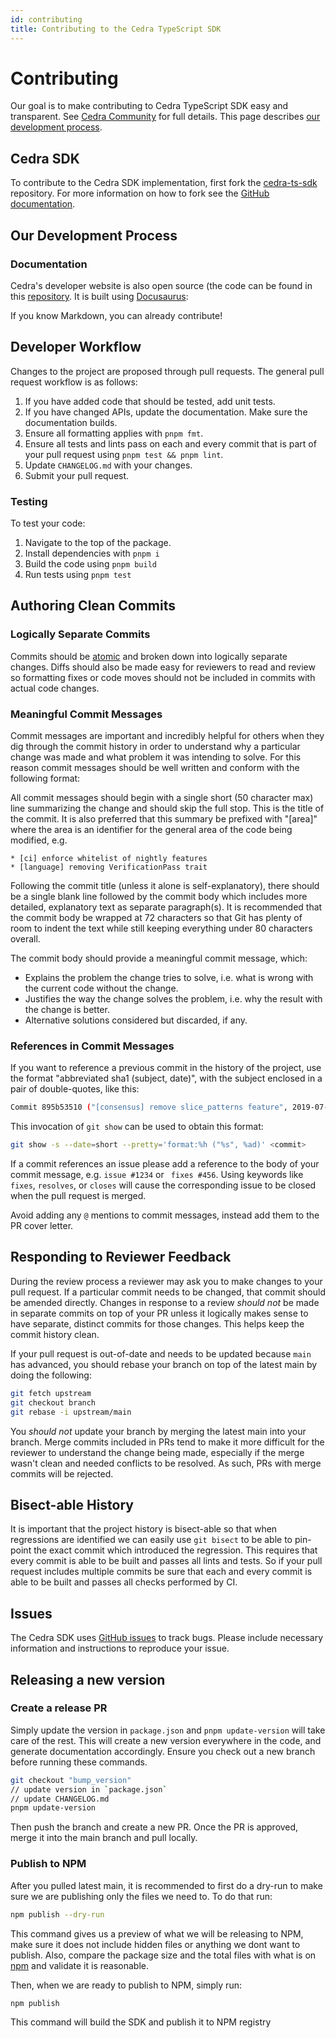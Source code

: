 ```yaml
---
id: contributing
title: Contributing to the Cedra TypeScript SDK
---
```


# Contributing

Our goal is to make contributing to Cedra TypeScript SDK easy and transparent. See [Cedra Community](https://cedra.dev/community)
for full details. This page describes [our development process](#our-development-process).

## Cedra SDK

To contribute to the Cedra SDK implementation, first fork the [cedra-ts-sdk](https://github.com/cedra-labs/cedra-ts-sdk)
repository. For more information on how to fork see the [GitHub documentation](https://docs.github.com/en/get-started/quickstart/fork-a-repo).

## Our Development Process

### Documentation

Cedra's developer website is also open source (the code can be found in this
[repository](https://github.com/cedra-labs/cedra-core/tree/main/developers-docs-site/). It is built using
[Docusaurus](https://docusaurus.io/):

If you know Markdown, you can already contribute!

## Developer Workflow

Changes to the project are proposed through pull requests. The general pull request workflow is as follows:

1. If you have added code that should be tested, add unit tests.
2. If you have changed APIs, update the documentation. Make sure the documentation builds.
3. Ensure all formatting applies with `pnpm fmt`.
4. Ensure all tests and lints pass on each and every commit that is part of your pull request using `pnpm test && pnpm lint`.
5. Update `CHANGELOG.md` with your changes.
6. Submit your pull request.

### Testing

To test your code:

1. Navigate to the top of the package.
2. Install dependencies with `pnpm i`
3. Build the code using `pnpm build`
4. Run tests using `pnpm test`

## Authoring Clean Commits

### Logically Separate Commits

Commits should be [atomic](https://en.wikipedia.org/wiki/Atomic_commit#Atomic_commit_convention) and broken down into
logically separate changes. Diffs should also be made easy for reviewers to read and review so formatting fixes or code
moves should not be included in commits with actual code changes.

### Meaningful Commit Messages

Commit messages are important and incredibly helpful for others when they dig through the commit history in order to
understand why a particular change was made and what problem it was intending to solve. For this reason commit messages
should be well written and conform with the following format:

All commit messages should begin with a single short (50 character max) line summarizing the change and should skip the
full stop. This is the title of the commit. It is also preferred that this summary be prefixed with "[area]" where the
area is an identifier for the general area of the code being modified, e.g.

```
* [ci] enforce whitelist of nightly features
* [language] removing VerificationPass trait
```

Following the commit title (unless it alone is self-explanatory), there should be a single blank line followed by the
commit body which includes more detailed, explanatory text as separate paragraph(s). It is recommended that the commit
body be wrapped at 72 characters so that Git has plenty of room to indent the text while still keeping everything under
80 characters overall.

The commit body should provide a meaningful commit message, which:

- Explains the problem the change tries to solve, i.e. what is wrong with the current code without the change.
- Justifies the way the change solves the problem, i.e. why the result with the change is better.
- Alternative solutions considered but discarded, if any.

### References in Commit Messages

If you want to reference a previous commit in the history of the project, use the format "abbreviated sha1 (subject,
date)", with the subject enclosed in a pair of double-quotes, like this:

```bash
Commit 895b53510 ("[consensus] remove slice_patterns feature", 2019-07-18) noticed that ...
```

This invocation of `git show` can be used to obtain this format:

```bash
git show -s --date=short --pretty='format:%h ("%s", %ad)' <commit>
```

If a commit references an issue please add a reference to the body of your commit message, e.g. `issue #1234` or `
fixes #456`. Using keywords like `fixes`, `resolves`, or `closes` will cause the corresponding issue to be closed when
the pull request is merged.

Avoid adding any `@` mentions to commit messages, instead add them to the PR cover letter.

## Responding to Reviewer Feedback

During the review process a reviewer may ask you to make changes to your pull request. If a particular commit needs to
be changed, that commit should be amended directly. Changes in response to a review _should not_ be made in separate
commits on top of your PR unless it logically makes sense to have separate, distinct commits for those changes. This
helps keep the commit history clean.

If your pull request is out-of-date and needs to be updated because `main` has advanced, you should rebase your branch
on top of the latest main by doing the following:

```bash
git fetch upstream
git checkout branch
git rebase -i upstream/main
```

You _should not_ update your branch by merging the latest main into your branch. Merge commits included in PRs tend to
make it more difficult for the reviewer to understand the change being made, especially if the merge wasn't clean and
needed conflicts to be resolved. As such, PRs with merge commits will be rejected.

## Bisect-able History

It is important that the project history is bisect-able so that when regressions are identified we can easily use
`git bisect` to be able to pin-point the exact commit which introduced the regression. This requires that every commit
is able to be built and passes all lints and tests. So if your pull request includes multiple commits be sure that each
and every commit is able to be built and passes all checks performed by CI.

## Issues

The Cedra SDK uses [GitHub issues](https://github.com/cedra-labs/cedra-ts-sdk/issues) to track bugs. Please include
necessary information and instructions to reproduce your issue.

## Releasing a new version

### Create a release PR

Simply update the version in `package.json` and `pnpm update-version` will take care of the rest. This will create a new
version everywhere in the code, and generate documentation accordingly. Ensure you check out a new branch before running
these commands.

```bash
git checkout "bump_version"
// update version in `package.json`
// update CHANGELOG.md
pnpm update-version
```

Then push the branch and create a new PR. Once the PR is approved, merge it into the main branch and pull locally.

### Publish to NPM

After you pulled latest main, it is recommended to first do a dry-run to make sure we are publishing only the files we need to. To do that run:

```bash
npm publish --dry-run
```

This command gives us a preview of what we will be releasing to NPM, make sure it does not include hidden files or anything we dont want to publish. Also, compare the package size and the total files with what is on [npm](https://www.npmjs.com/package/@cedra-labs/ts-sdk) and validate it is reasonable.

Then, when we are ready to publish to NPM, simply run:

```bash
npm publish
```

This command will build the SDK and publish it to NPM registry
